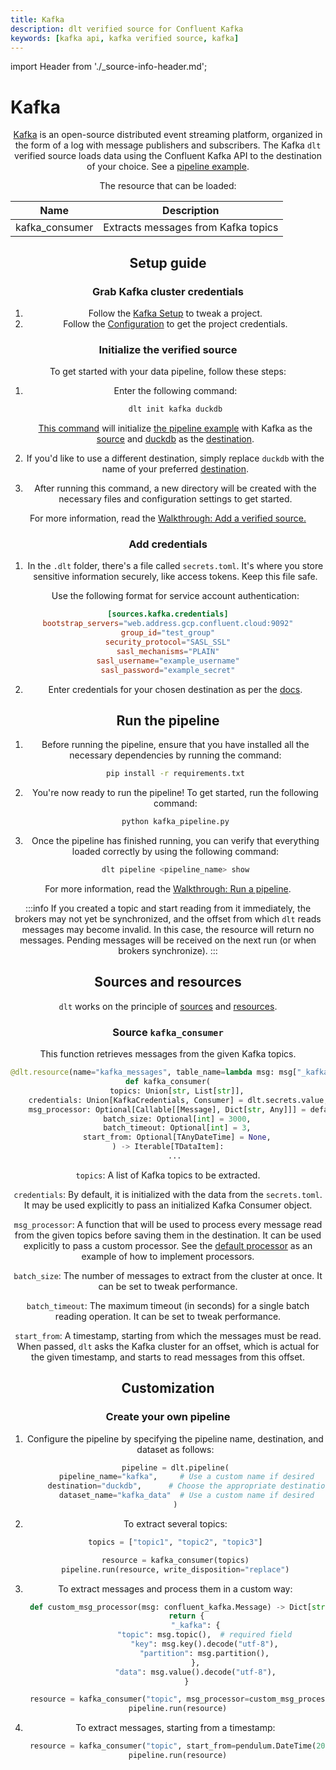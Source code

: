 ```yaml
---
title: Kafka
description: dlt verified source for Confluent Kafka
keywords: [kafka api, kafka verified source, kafka]
---
```

import Header from './_source-info-header.md';

# Kafka

<Header/>

[Kafka](https://www.confluent.io/) is an open-source distributed event streaming platform, organized
in the form of a log with message publishers and subscribers.
The Kafka `dlt` verified source loads data using the Confluent Kafka API to the destination of your choice.
See a [pipeline example](https://github.com/dlt-hub/verified-sources/blob/master/sources/kafka_pipeline.py).

The resource that can be loaded:

| Name              | Description                                |
| ----------------- |--------------------------------------------|
| kafka_consumer    | Extracts messages from Kafka topics        |

## Setup guide

### Grab Kafka cluster credentials

1. Follow the [Kafka Setup](https://developer.confluent.io/get-started/python/#kafka-setup) to tweak a
project.
2. Follow the [Configuration](https://developer.confluent.io/get-started/python/#configuration) to
get the project credentials.

### Initialize the verified source

To get started with your data pipeline, follow these steps:

1. Enter the following command:

   ```sh
   dlt init kafka duckdb
   ```

   [This command](../../reference/command-line-interface) will initialize
   [the pipeline example](https://github.com/dlt-hub/verified-sources/blob/master/sources/kafka_pipeline.py)
   with Kafka as the [source](../../general-usage/source) and [duckdb](../destinations/duckdb.md)
   as the [destination](../destinations).

2. If you'd like to use a different destination, simply replace `duckdb` with the name of your
   preferred [destination](../destinations).

3. After running this command, a new directory will be created with the necessary files and
   configuration settings to get started.

For more information, read the
[Walkthrough: Add a verified source.](../../walkthroughs/add-a-verified-source)

### Add credentials

1. In the `.dlt` folder, there's a file called `secrets.toml`. It's where you store sensitive
   information securely, like access tokens. Keep this file safe.

   Use the following format for service account authentication:

```toml
[sources.kafka.credentials]
bootstrap_servers="web.address.gcp.confluent.cloud:9092"
group_id="test_group"
security_protocol="SASL_SSL"
sasl_mechanisms="PLAIN"
sasl_username="example_username"
sasl_password="example_secret"
```

2. Enter credentials for your chosen destination as per the [docs](../destinations/).

## Run the pipeline

1. Before running the pipeline, ensure that you have installed all the necessary dependencies by
   running the command:

   ```sh
   pip install -r requirements.txt
   ```

2. You're now ready to run the pipeline! To get started, run the following command:

   ```sh
   python kafka_pipeline.py
   ```

3. Once the pipeline has finished running, you can verify that everything loaded correctly by using
   the following command:

   ```sh
   dlt pipeline <pipeline_name> show
   ```

For more information, read the [Walkthrough: Run a pipeline](../../walkthroughs/run-a-pipeline).

:::info
If you created a topic and start reading from it immediately, the brokers may not yet be synchronized, and the offset from which `dlt` reads messages may become invalid. In this case, the resource will return no messages. Pending messages will be received on the next run (or when brokers synchronize).
:::

## Sources and resources

`dlt` works on the principle of [sources](../../general-usage/source) and
[resources](../../general-usage/resource).

### Source `kafka_consumer`

This function retrieves messages from the given Kafka topics.

```py
@dlt.resource(name="kafka_messages", table_name=lambda msg: msg["_kafka"]["topic"])
def kafka_consumer(
    topics: Union[str, List[str]],
    credentials: Union[KafkaCredentials, Consumer] = dlt.secrets.value,
    msg_processor: Optional[Callable[[Message], Dict[str, Any]]] = default_msg_processor,
    batch_size: Optional[int] = 3000,
    batch_timeout: Optional[int] = 3,
    start_from: Optional[TAnyDateTime] = None,
) -> Iterable[TDataItem]:
   ...
```

`topics`: A list of Kafka topics to be extracted.

`credentials`: By default, it is initialized with the data from
the `secrets.toml`. It may be used explicitly to pass an initialized
Kafka Consumer object.

`msg_processor`: A function that will be used to process every message
read from the given topics before saving them in the destination.
It can be used explicitly to pass a custom processor. See the
[default processor](https://github.com/dlt-hub/verified-sources/blob/fe8ed7abd965d9a0ca76d100551e7b64a0b95744/sources/kafka/helpers.py#L14-L50)
as an example of how to implement processors.

`batch_size`: The number of messages to extract from the cluster
at once. It can be set to tweak performance.

`batch_timeout`: The maximum timeout (in seconds) for a single batch reading
operation. It can be set to tweak performance.

`start_from`: A timestamp, starting from which the messages must
be read. When passed, `dlt` asks the Kafka cluster for an offset,
which is actual for the given timestamp, and starts to read messages from
this offset.


## Customization

### Create your own pipeline


1. Configure the pipeline by specifying the pipeline name, destination, and dataset as follows:

   ```py
   pipeline = dlt.pipeline(
        pipeline_name="kafka",     # Use a custom name if desired
        destination="duckdb",      # Choose the appropriate destination (e.g., duckdb, redshift, post)
        dataset_name="kafka_data"  # Use a custom name if desired
   )
   ```

2. To extract several topics:

   ```py
   topics = ["topic1", "topic2", "topic3"]

   resource = kafka_consumer(topics)
   pipeline.run(resource, write_disposition="replace")
   ```

3. To extract messages and process them in a custom way:

   ```py
    def custom_msg_processor(msg: confluent_kafka.Message) -> Dict[str, Any]:
        return {
            "_kafka": {
                "topic": msg.topic(),  # required field
                "key": msg.key().decode("utf-8"),
                "partition": msg.partition(),
            },
            "data": msg.value().decode("utf-8"),
        }

    resource = kafka_consumer("topic", msg_processor=custom_msg_processor)
    pipeline.run(resource)
   ```

4. To extract messages, starting from a timestamp:

   ```py
    resource = kafka_consumer("topic", start_from=pendulum.DateTime(2023, 12, 15))
    pipeline.run(resource)
   ```

<!--@@@DLT_TUBA kafka-->

